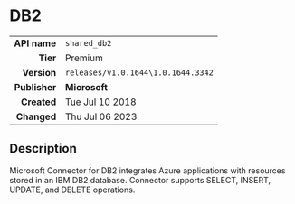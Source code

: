 # DB2
| | |
|-:|-|
|**API name**|`shared_db2`|
|**Tier**|Premium|
|**Version**|`releases/v1.0.1644\1.0.1644.3342`|
|**Publisher**|**Microsoft**|
|**Created**|Tue Jul 10 2018|
|**Changed**|Thu Jul 06 2023|

## Description
Microsoft Connector for DB2 integrates Azure applications with resources stored in an IBM DB2 database. Connector supports SELECT, INSERT, UPDATE, and DELETE operations.
